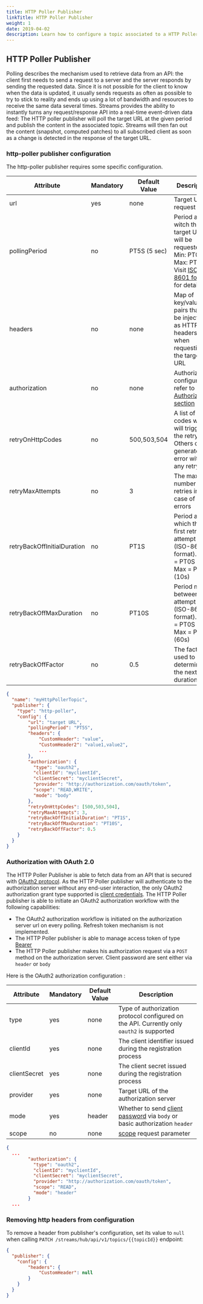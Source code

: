 ```yaml
---
title: HTTP Poller Publisher
linkTitle: HTTP Poller Publisher
weight: 1
date: 2019-04-02
description: Learn how to configure a topic associated to a HTTP Poller publisher.
---
```


## HTTP Poller Publisher

Polling describes the mechanism used to retrieve data from an API: the client first needs to send a request to a server and the server responds by sending the requested data.
Since it is not possible for the client to know when the data is updated, it usually sends requests as often as possible to try to stick to reality and ends up using a lot of bandwidth and resources to receive the same data several times.
Streams provides the ability to instantly turns any request/response API into a real-time event-driven data feed: The HTTP poller publisher will poll the target URL at the given period and publish the content in the associated topic.
Streams will then fan out the content (snapshot, computed patches) to all subscribed client as soon as a change is detected in the response of the target URL.

### http-poller publisher configuration

The http-poller publisher requires some specific configuration.

| Attribute                     | Mandatory | Default Value  | Description            |
| ----------------------------- | --------- | -------------- | ---------------------- |
| url                           | yes       | none           | Target URL to request  |
| pollingPeriod                 | no        | PT5S (5 sec)   | Period at witch the target URL will be requested. Min: PT0.5S Max: PT1H. Visit [ISO-8601 format](https://en.wikipedia.org/wiki/ISO_8601#Durations) for details. |
| headers                       | no        | none           | Map of key/value pairs that will be injected as HTTP headers when requesting the target URL |
| authorization                 | no        | none           | Authorization configuration, refer to [Authorization section](/docs/publishers/publisher-http-poller/#authorization-with-oauth-2-0) |
| retryOnHttpCodes              | no        | 500,503,504    | A list of http codes which will trigger the retry. Others codes generate on error without any retry |
| retryMaxAttempts              | no        | 3              | The max number of retries in case of errors |
| retryBackOffInitialDuration   | no        | PT1S           | Period after which the first retry is attempt (ISO-8601 format).  Min = PT0S (0s) ; Max = PT10S (10s) |
| retryBackOffMaxDuration       | no        | PT10S          | Period max between two attempt (ISO-8601 format). Min = PT0S (0s) ; Max = PT60S (60s) |
| retryBackOffFactor            | no        | 0.5            | The factor used to determine the next retry duration |

```json
{
  "name": "myHttpPollerTopic",
  "publisher": {
    "type": "http-poller",
    "config": {
        "url": "target URL",
        "pollingPeriod": "PT5S",
        "headers": {
            "CustomHeader": "value",
            "CustomHeader2": "value1,value2",
            ...
        },
        "authorization": {
          "type": "oauth2",
          "clientId": "myclientId",
          "clientSecret": "myclientSecret",
          "provider": "http://authorization.com/oauth/token",
          "scope": "READ,WRITE",
          "mode": "body"
        },
        "retryOnHttpCodes": [500,503,504],
        "retryMaxAttempts": 3,
        "retryBackOffInitialDuration": "PT1S",
        "retryBackOffMaxDuration": "PT10S",
        "retryBackOffFactor": 0.5
    }
  }
}
```

### Authorization with OAuth 2.0

The HTTP Poller Publisher is able to fetch data from an API that is secured with [OAuth2 protocol](https://datatracker.ietf.org/doc/html/rfc6749).
As the HTTP Poller publisher will authenticate to the authorization server without any end-user interaction, the only OAuth2 authorization grant type supported is [client credentials](https://datatracker.ietf.org/doc/html/rfc6749#section-4.4).
The HTTP Poller publisher is able to initiate an OAuth2 authorization workflow with the following capabilities:

* The OAuth2 authorization workflow is initiated on the authorization server url on every polling. Refresh token mechanism is not implemented.
* The HTTP Poller publisher is able to manage access token of type [Bearer](https://datatracker.ietf.org/doc/html/rfc6749#section-7.1)
* The HTTP Poller publisher makes his authorization request via a `POST` method on the authorization server. Client password are sent either via `header` or `body`

Here is the OAuth2 authorization configuration :

| Attribute                     | Mandatory | Default Value  | Description            |
| ----------------------------- | --------- | -------------- | ---------------------- |
| type                          | yes       | none           | Type of authorization protocol configured on the API. Currently only `oauth2` is supported |
| clientId                      | yes       | none           | The client identifier issued during the registration process  |
| clientSecret                  | yes       | none           | The client secret issued during the registration process  |
| provider                      | yes       | none           | Target URL of the authorization server |
| mode                          | yes       | header         | Whether to send [client password](https://datatracker.ietf.org/doc/html/rfc6749#section-2.3.1) via `body` or basic authorization `header` |
| scope                         | no        | none           | [scope](https://datatracker.ietf.org/doc/html/rfc6749#section-3.3) request parameter |

```json
{
  ...  
        "authorization": {
          "type": "oauth2",
          "clientId": "myclientId",
          "clientSecret": "myclientSecret",
          "provider": "http://authorization.com/oauth/token",
          "scope": "READ",
          "mode": "header"
        }
  ...
```

### Removing http headers from configuration

To remove a header from publisher's configuration, set its value to `null` when calling `PATCH /streams/hub/api/v1/topics/{{topicId}}` endpoint:

```json
{
  "publisher": {
    "config": {
        "headers": {
            "CustomHeader": null
        }
    }
  }
}
```
